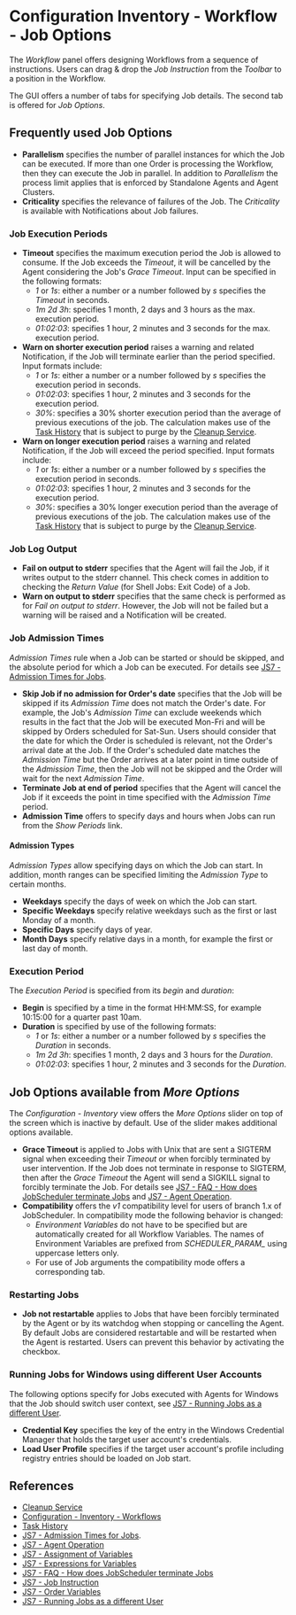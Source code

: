 # Configuration Inventory - Workflow - Job Options

The *Workflow* panel offers designing Workflows from a sequence of instructions. Users can drag & drop the *Job Instruction* from the *Toolbar* to a position in the Workflow.

The GUI offers a number of tabs for specifying Job details. The second tab is offered for *Job Options*.

## Frequently used Job Options

- **Parallelism** specifies the number of parallel instances for which the Job can be executed. If more than one Order is processing the Workflow, then they can execute the Job in parallel. In addition to *Parallelism* the process limit applies that is enforced by Standalone Agents and Agent Clusters.
- **Criticality** specifies the relevance of failures of the Job. The *Criticality* is available with Notifications about Job failures.

### Job Execution Periods

- **Timeout** specifies the maximum execution period the Job is allowed to consume. If the Job exceeds the *Timeout*, it will be cancelled by the Agent considering the Job's *Grace Timeout*. Input can be specified in the following formats:
  - *1* or *1s*: either a number or a number followed by *s* specifies the *Timeout* in seconds.
  - *1m 2d 3h*: specifies 1 month, 2 days and 3 hours as the max. execution period.
  - *01:02:03*: specifies 1 hour, 2 minutes and 3 seconds for the max. execution period.
- **Warn on shorter execution period** raises a warning and related Notification, if the Job will terminate earlier than the period specified. Input formats include:
  - *1* or *1s*: either a number or a number followed by *s* specifies the execution period in seconds.
  - *01:02:03*: specifies 1 hour, 2 minutes and 3 seconds for the execution period.
  - *30%*: specifies a 30% shorter execution period than the average of previous executions of the job. The calculation makes use of the [Task History](/history-tasks) that is subject to purge by the [Cleanup Service](/service-cleanup).
- **Warn on longer execution period** raises a warning and related Notification, if the Job will exceed the period specified. Input formats include:
  - *1* or *1s*: either a number or a number followed by *s* specifies the execution period in seconds.
  - *01:02:03*: specifies 1 hour, 2 minutes and 3 seconds for the execution period.
  - *30%*: specifies a 30% longer execution period than the average of previous executions of the job. The calculation makes use of the [Task History](/history-tasks) that is subject to purge by the [Cleanup Service](/service-cleanup).

### Job Log Output

- **Fail on output to stderr** specifies that the Agent will fail the Job, if it writes output to the stderr channel. This check comes in addition to checking the *Return Value* (for Shell Jobs: Exit Code) of a Job.
- **Warn on output to stderr** specifies that the same check is performed as for *Fail on output to stderr*. However, the Job will not be failed but a warning will be raised and a Notification will be created.

### Job Admission Times

*Admission Times* rule when a Job can be started or should be skipped, and the absolute period for which a Job can be executed. For details see [JS7 - Admission Times for Jobs](https://kb.sos-berlin.com/display/JS7/JS7+-+Admission+Times+for+Jobs).

- **Skip Job if no admission for Order's date** specifies that the Job will be skipped if its *Admission Time* does not match the Order's date. For example, the Job's *Admission Time* can exclude weekends which results in the fact that the Job will be executed Mon-Fri and will be skipped by Orders scheduled for Sat-Sun. Users should consider that the date for which the Order is scheduled is relevant, not the Order's arrival date at the Job. If the Order's scheduled date matches the *Admission Time* but the Order arrives at a later point in time outside of the *Admission Time*, then the Job will not be skipped and the Order will wait for the next *Admission Time*.
- **Terminate Job at end of period** specifies that the Agent will cancel the Job if it exceeds the point in time specified with the *Admission Time* period.
- **Admission Time** offers to specify days and hours when Jobs can run from the *Show Periods* link.

#### Admission Types

*Admission Types* allow specifying days on which the Job can start. In addition, month ranges can be specified limiting the *Admission Type* to certain months.

- **Weekdays** specify the days of week on which the Job can start.
- **Specific Weekdays** specify relative weekdays such as the first or last Monday of a month.
- **Specific Days** specify days of year.
- **Month Days** specify relative days in a month, for example the first or last day of month.

### Execution Period

The *Execution Period* is specified from its *begin* and *duration*:

- **Begin** is specified by a time in the format HH:MM:SS, for example 10:15:00 for a quarter past 10am.
- **Duration** is specified by use of the following formats:
  - *1* or *1s*: either a number or a number followed by *s* specifies the *Duration* in seconds.
  - *1m 2d 3h*: specifies 1 month, 2 days and 3 hours for the *Duration*.
  - *01:02:03*: specifies 1 hour, 2 minutes and 3 seconds for the *Duration*.

## Job Options available from *More Options*

The *Configuration - Inventory* view offers the *More Options* slider on top of the screen which is inactive by default. Use of the slider makes additional options available.

- **Grace Timeout** is applied to Jobs with Unix that are sent a SIGTERM signal when exceeding their *Timeout* or when forcibly terminated by user intervention. If the Job does not terminate in response to SIGTERM, then after the *Grace Timeout* the Agent will send a SIGKILL signal to forcibly terminate the Job. For details see [JS7 - FAQ - How does JobScheduler terminate Jobs](https://kb.sos-berlin.com/display/JS7/JS7+-+FAQ+-+How+does+JobScheduler+terminate+Jobs) and [JS7 - Agent Operation](https://kb.sos-berlin.com/display/JS7/JS7+-+Agent+Operation).
- **Compatibility** offers the *v1* compatibility level for users of branch 1.x of JobScheduler. In compatibility mode the following behavior is changed:
  - *Environment Variables* do not have to be specified but are automatically created for all Workflow Variables. The names of Environment Variables are prefixed from *SCHEDULER_PARAM_* using uppercase letters only.
  - For use of Job arguments the compatibility mode offers a corresponding tab.

### Restarting Jobs

- **Job not restartable** applies to Jobs that have been forcibly terminated by the Agent or by its watchdog when stopping or cancelling the Agent. By default Jobs are considered restartable and will be restarted when the Agent is restarted. Users can prevent this behavior by activating the checkbox.

### Running Jobs for Windows using different User Accounts

The following options specify for Jobs executed with Agents for Windows that the Job should switch user context, see [JS7 - Running Jobs as a different User](https://kb.sos-berlin.com/display/JS7/JS7+-+Running+Jobs+as+a+different+User).

- **Credential Key** specifies the key of the entry in the Windows Credential Manager that holds the target user account's credentials.
- **Load User Profile** specifies if the target user account's profile including registry entries should be loaded on Job start.

## References

- [Cleanup Service](/service-cleanup)
- [Configuration - Inventory - Workflows](/configuration-inventory-workflows)
- [Task History](/history-tasks)
- [JS7 - Admission Times for Jobs](https://kb.sos-berlin.com/display/JS7/JS7+-+Admission+Times+for+Jobs).
- [JS7 - Agent Operation](https://kb.sos-berlin.com/display/JS7/JS7+-+Agent+Operation)
- [JS7 - Assignment of Variables](https://kb.sos-berlin.com/display/JS7/JS7+-+Assignment+of+Variables)
- [JS7 - Expressions for Variables](https://kb.sos-berlin.com/display/JS7/JS7+-+Expressions+for+Variables)
- [JS7 - FAQ - How does JobScheduler terminate Jobs](https://kb.sos-berlin.com/display/JS7/JS7+-+FAQ+-+How+does+JobScheduler+terminate+Jobs)
- [JS7 - Job Instruction](https://kb.sos-berlin.com/display/JS7/JS7+-+Job+Instruction)
- [JS7 - Order Variables](https://kb.sos-berlin.com/display/JS7/JS7+-+Order+Variables)
- [JS7 - Running Jobs as a different User](https://kb.sos-berlin.com/display/JS7/JS7+-+Running+Jobs+as+a+different+User)
